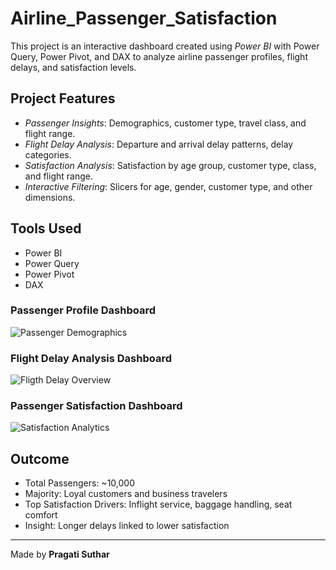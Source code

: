 # Airline_Passenger_Satisfaction

This project is an interactive dashboard created using *Power BI* with Power Query, Power Pivot, and DAX to analyze airline passenger profiles, flight delays, and satisfaction levels.

## Project Features

- *Passenger Insights*: Demographics, customer type, travel class, and flight range.
- *Flight Delay Analysis*: Departure and arrival delay patterns, delay categories.
- *Satisfaction Analysis*: Satisfaction by age group, customer type, class, and flight range.
- *Interactive Filtering*: Slicers for age, gender, customer type, and other dimensions.

## Tools Used

- Power BI  
- Power Query  
- Power Pivot  
- DAX  

### Passenger Profile Dashboard  
![Passenger Demographics](https://github.com/user-attachments/assets/dac4519e-3d69-47f0-94a7-a259b6f44bd5)

### Flight Delay Analysis Dashboard  
![Fligth Delay Overview](https://github.com/user-attachments/assets/7bb30bc8-01ac-4760-a6c9-ad110e61e378)

### Passenger Satisfaction Dashboard  
![Satisfaction Analytics](https://github.com/user-attachments/assets/d5e39081-7213-4bf4-82bf-6a758ebca2d7)

## Outcome

- Total Passengers: ~10,000  
- Majority: Loyal customers and business travelers  
- Top Satisfaction Drivers: Inflight service, baggage handling, seat comfort  
- Insight: Longer delays linked to lower satisfaction  

---

Made by **Pragati Suthar**
